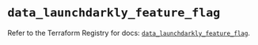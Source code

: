 # `data_launchdarkly_feature_flag`

Refer to the Terraform Registry for docs: [`data_launchdarkly_feature_flag`](https://registry.terraform.io/providers/launchdarkly/launchdarkly/2.25.2/docs/data-sources/feature_flag).
